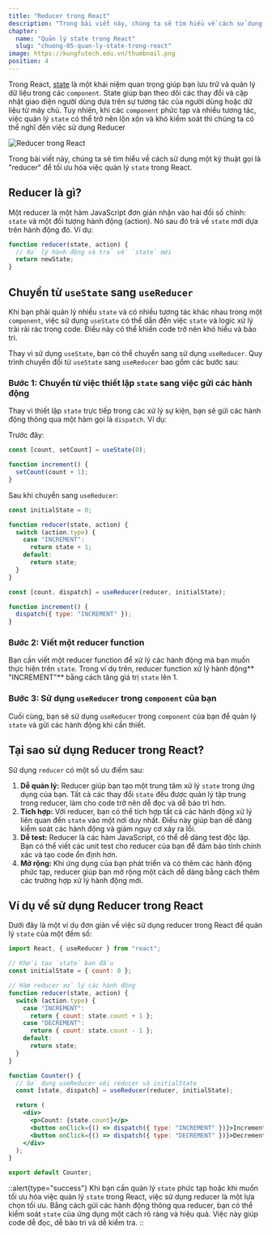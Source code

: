 ```yaml
---
title: "Reducer trong React"
description: "Trong bài viết này, chúng ta sẽ tìm hiểu về cách sử dụng một kỹ thuật gọi là reducer để tối ưu hóa việc quản lý state trong React"
chapter:
  name: "Quản lý state trong React"
  slug: "chuong-05-quan-ly-state-trong-react"
image: https://kungfutech.edu.vn/thumbnail.png
position: 4
---
```


Trong React, [state](/bai-viet/reactjs/state-trong-reactjs) là một khái niệm quan trọng giúp bạn lưu trữ và quản lý dữ liệu trong các `component`. State giúp bạn theo dõi các thay đổi và cập nhật giao diện người dùng dựa trên sự tương tác của người dùng hoặc dữ liệu từ máy chủ. Tuy nhiên, khi các `component` phức tạp và nhiều tương tác, việc quản lý `state` có thể trở nên lộn xộn và khó kiểm soát thì chúng ta có thể nghĩ đến việc sử dụng Reducer

![Reducer trong React](https://github.com/techmely/hoc-lap-trinh/assets/29374426/323678bc-4348-40fd-b32e-e7f6c55ac819)

Trong bài viết này, chúng ta sẽ tìm hiểu về cách sử dụng một kỹ thuật gọi là "reducer" để tối ưu hóa việc quản lý `state` trong React.

## Reducer là gì?

Một reducer là một hàm JavaScript đơn giản nhận vào hai đối số chính: `state` và một đối tượng hành động (action). Nó sau đó trả về `state` mới dựa trên hành động đó. Ví dụ:

```jsx
function reducer(state, action) {
  // Xử lý hành động và trả về `state` mới
  return newState;
}
```

## Chuyển từ `useState` sang `useReducer`

Khi bạn phải quản lý nhiều `state` và có nhiều tương tác khác nhau trong một `component`, việc sử dụng `useState` có thể dẫn đến việc `state` và logic xử lý trải rải rác trong code. Điều này có thể khiến code trở nên khó hiểu và bảo trì.

Thay vì sử dụng `useState`, bạn có thể chuyển sang sử dụng `useReducer`. Quy trình chuyển đổi từ `useState` sang `useReducer` bao gồm các bước sau:

### Bước 1: Chuyển từ việc thiết lập `state` sang việc gửi các hành động

Thay vì thiết lập `state` trực tiếp trong các xử lý sự kiện, bạn sẽ gửi các hành động thông qua một hàm gọi là `dispatch`. Ví dụ:

Trước đây:

```jsx
const [count, setCount] = useState(0);

function increment() {
  setCount(count + 1);
}
```

Sau khi chuyển sang `useReducer`:

```jsx
const initialState = 0;

function reducer(state, action) {
  switch (action.type) {
    case "INCREMENT":
      return state + 1;
    default:
      return state;
  }
}

const [count, dispatch] = useReducer(reducer, initialState);

function increment() {
  dispatch({ type: "INCREMENT" });
}
```

### Bước 2: Viết một reducer function

Bạn cần viết một reducer function để xử lý các hành động mà bạn muốn thực hiện trên `state`. Trong ví dụ trên, reducer function xử lý hành động** "INCREMENT"** bằng cách tăng giá trị `state` lên 1.

### Bước 3: Sử dụng `useReducer` trong `component` của bạn

Cuối cùng, bạn sẽ sử dụng `useReducer` trong `component` của bạn để quản lý `state` và gửi các hành động khi cần thiết.

## Tại sao sử dụng Reducer trong React?

Sử dụng `reducer` có một số ưu điểm sau:

1. **Dễ quản lý:** Reducer giúp bạn tạo một trung tâm xử lý `state` trong ứng dụng của bạn. Tất cả các thay đổi `state` đều được quản lý tập trung trong reducer, làm cho code trở nên dễ đọc và dễ bảo trì hơn.
2. **Tích hợp:** Với reducer, bạn có thể tích hợp tất cả các hành động xử lý liên quan đến `state` vào một nơi duy nhất. Điều này giúp bạn dễ dàng kiểm soát các hành động và giảm nguy cơ xảy ra lỗi.
3. **Dễ test:** Reducer là các hàm JavaScript, có thể dễ dàng test độc lập. Bạn có thể viết các unit test cho reducer của bạn để đảm bảo tính chính xác và tạo code ổn định hơn.
4. **Mở rộng:** Khi ứng dụng của bạn phát triển và có thêm các hành động phức tạp, reducer giúp bạn mở rộng một cách dễ dàng bằng cách thêm các trường hợp xử lý hành động mới.

## Ví dụ về sử dụng Reducer trong React

Dưới đây là một ví dụ đơn giản về việc sử dụng reducer trong React để quản lý `state` của một đếm số:

```jsx
import React, { useReducer } from "react";

// Khởi tạo `state` ban đầu
const initialState = { count: 0 };

// Hàm reducer xử lý các hành động
function reducer(state, action) {
  switch (action.type) {
    case "INCREMENT":
      return { count: state.count + 1 };
    case "DECREMENT":
      return { count: state.count - 1 };
    default:
      return state;
  }
}

function Counter() {
  // Sử dụng useReducer với reducer và initialState
  const [state, dispatch] = useReducer(reducer, initialState);

  return (
    <div>
      <p>Count: {state.count}</p>
      <button onClick={() => dispatch({ type: "INCREMENT" })}>Increment</button>
      <button onClick={() => dispatch({ type: "DECREMENT" })}>Decrement</button>
    </div>
  );
}

export default Counter;
```

::alert{type="success"}
Khi bạn cần quản lý `state` phức tạp hoặc khi muốn tối ưu hóa việc quản lý `state` trong React, việc sử dụng reducer là một lựa chọn tối ưu. Bằng cách gửi các hành động thông qua reducer, bạn có thể kiểm soát `state` của ứng dụng một cách rõ ràng và hiệu quả. Việc này giúp code dễ đọc, dễ bảo trì và dễ kiểm tra.
::
